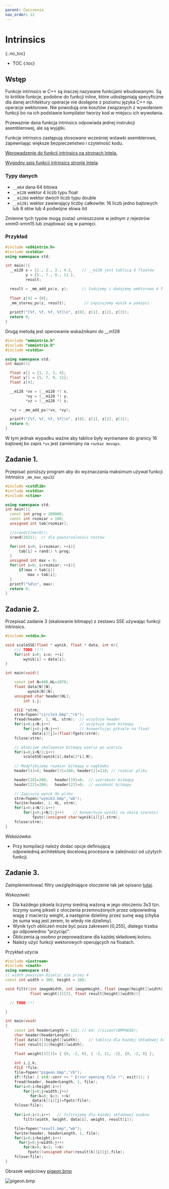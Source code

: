 ```yaml
---
parent: Ćwiczenia
nav_order: 12
---
```


Intrinsics
===============================
{:.no_toc}

* TOC
{:toc}

Wstęp
-----
Funkcje intrinsics w C++ są inaczej nazywane funkcjami wbudowanymi. 
Są to krótkie funkcje, podobne do funkcji inline, 
które udostępniają specyficzne dla danej architektury operacje 
nie dostępne z poziomu języka C++ np. operacje wektorowe. 
Nie powodują one kosztów związanych z wywołaniem funkcji 
bo na ich podstawie kompilator tworzy kod w miejscu ich wywołania. 

Przeważnie dana funkcja intrinsics odpowiada jednej instrukcji asemblerowej, 
ale są wyjątki.

Funkcje intrinsics zastępują stosowane wcześniej wstawki asemblerowe, zapewniając większe bezpieczeństwo i czytelność kodu.

[Wprowadzenie do funkcji intrinsics na stronach Intela.](https://docs.microsoft.com/en-us/cpp/intrinsics/?view=msvc-170)

[Wygodny spis funkcji intrinsics stronie Intela](https://www.intel.com/content/www/us/en/docs/intrinsics-guide/index.html).

### Typy danych 

* `__m64`  dana 64 bitowa
* `__m128` wektor 4 liczb typu float
* `__m128d` wektor dwóch liczb typu double
* `__m128i` wektor zawierający liczby całkowite: 16 liczb jedno bajtowych lub 8 słów lub 4 podwójne słowa itd

Zmienne tych typów mogą zostać umieszczone w jednym z rejestrów xmm0-xmm15 lub znajdować się w pamięci.

### Przykład

```cpp
#include <x86intrin.h>
#include <cstdio>
using namespace std;

int main(){
  __m128 x = {1., 2., 3., 4.},    // __m128 jest tablicą 4 floatów
         y = {5., 7., 9., 11.},   
         result;  

  result = _mm_add_ps(x, y);      // ładujemy i dodajemy wektorowo 4 floaty 
  
  float z[4] = {0};
  _mm_storeu_ps(z, result);        // zapisujemy wynik w pamięci
    
  printf("[%f, %f, %f, %f]\n", z[0], z[1], z[2], z[3]);    
  return 0;
}
```

Drugą metodą jest operowanie wskaźnikami do __m128
```cpp
#include "emmintrin.h"
#include "xmmintrin.h"
#include <cstdio>

using namespace std;
int main(){

  float x[] = {1, 2, 3, 4};
  float y[] = {5, 7, 9, 11};
  float z[4];  

  __m128 *vx = (__m128 *) x, 
         *vy = (__m128 *) y,
         *vz = (__m128 *) z;

  *vz = _mm_add_ps(*vx, *vy);

  printf("[%f, %f, %f, %f]\n", z[0], z[1], z[2], z[3]);
  return 0;
}
```

W tym jednak wypadku ważne aby tablice były wyrównane do granicy 16 bajtowej bo zapis `*vx` jest zamieniany na `rozkaz movaps`.

Zadanie 1. 
----------
Przepisać poniższy program aby do wyznaczania maksimum używał funkcji intrinsics `_mm_max_epu32`

```cpp
#include <cstdlib>
#include <cstdio>
#include <ctime>

using namespace std;
int main(){
  const int prog = 100000;
  const int rozmiar = 100;
  unsigned int tab[rozmiar];

  //srand(time(0));
  srand(2021);  // dla powtarzalności testów

  for(int i=0; i<rozmiar; ++i){
      tab[i] = rand() % prog;
  }
  unsigned int max = 0;
  for(int i=0; i<rozmiar; ++i){
      if(max < tab[i])
          max = tab[i];
  }
  printf("%d\n", max);
  return 0;
}
```

Zadanie 2.
----------
Przepisać zadanie 3 (skalowanie bitmapy) z zestawu SSE używając funkcji intrinsics.
```cpp
#include <stdio.h>

void scaleSSE(float * wynik, float * data, int n){
    /// TODO !!!!
    for(int i=0; i<n; ++i)
        wynik[i] = data[i];
}

int main(void){

    const int N=400,HL=1078;
    float data[N][N],
          wynik[N][N];
    unsigned char header[HL];
        int i,j;

    FILE *strm;
    strm=fopen("circle3.bmp","rb");
    fread(header, 1, HL, strm);  // wczytuje header
    for(i=0;i<N;i++)             // wczytuje dane bitmapy
        for(j=0;j<N;j++)         // konwertując piksele na float
            data[i][j]=(float)fgetc(strm);
    fclose(strm);

    // właściwe skalowanie bitmapy wiersz po wierszu
    for(i=0;i<N/2;i++)
        scaleSSE(wynik[i],data[2*i],N);
    
    // Modyfikujemy rozmiar bitmapy w nagłówku
    header[4]=0; header[3]=160; header[2]=118; // rozmiar pliku

    header[18]=200;   header[19]=0;  // szerokość bitmapy
    header[22]=200;   header[23]=0;  // wysokość bitmapy

    // Zapisuje wynik do pliku
    strm=fopen("wynik3.bmp","wb");
    fwrite(header, 1, HL, strm);
    for(i=0;i<N/2;i++)
        for(j=0;j<N/2;j++)    // konwertuje wyniki na skalę szarości
            fputc((unsigned char)wynik[i][j],strm);
    fclose(strm);
}
```
*Wskazówka*:
* Przy kompilacji należy dodać opcje definiującą odpowiednią architekturę docelową procesora w zależności od użytych funkcji.

Zadanie 3. 
----------

Zaimplementować filtry uwzględniające otoczenie tak jak opisano [tutaj](http://informatyka.wroc.pl/node/443?page=0,2).

*Wskazówki*: 
*  Dla każdego piksela liczymy średnią ważoną w jego otoczeniu 3x3 tzn.
   liczymy sumę pikseli z otoczenia przemnożonych przez odpowiednią wagę z macierzy
   weight, a następnie dzielimy przez sumę wag (chyba że suma wag jest zerem, to wtedy nie dzielimy).  
*  Wynik tych obliczeń może być poza zakresem [0,255], dlatego trzeba go odpowiednio "przyciąć".
*  Obliczenia ją osobno przeprowadzane dla każdej składowej koloru.
*  Należy użyć funkcji wektorowych operujących na floatach.

Przykład użycia 
```cpp
#include <iostream>
#include <cmath>
using namespace std;
// width powinien dzielic sie przez 4
const int width = 300, height = 168;

void filtr(int imageWidth, int imageHeight, float image[height][width], 
           float weight[3][3], float result[height][width]){

  // TODO !!!

}

int main(void)
{
    const int headerLength = 122; // 64; //sizeof(BMPHEAD);
    char header[headerLength];
    float data[3][height][width];    // tablica dla każdej składowej koloru
    float result[3][height][width];

    float weight[3][3]= { {0, -2, 0}, { -2, 11, -2}, {0, -2, 0} };
    
    int i,j,k;
    FILE *file;
    file=fopen("pigeon.bmp","rb");
    if(!file) { std::cerr << " Error opening file !"; exit(1); }
    fread(header, headerLength, 1, file);
    for(i=0;i<height;i++)
        for(j=0;j<width;j++)
           for(k=0; k<3; ++k)   
            data[k][i][j]=fgetc(file);
    fclose(file);
    
    for(i=0;i<3;i++)   // filtrujemy dla każdej składowej osobno
        filtr(width, height, data[i], weight, result[i]);

    file=fopen("result.bmp","wb");
    fwrite(header, headerLength, 1, file);
    for(i=0;i<height;i++)
      for(j=0;j<width;j++)
        for(k=0; k<3; ++k)
          fputc((unsigned char)result[k][i][j],file);
    fclose(file);
}
```

Obrazek wejściowy [pigeon.bmp](pigeon.bmp)

![pigeon.bmp](pigeon.bmp)
